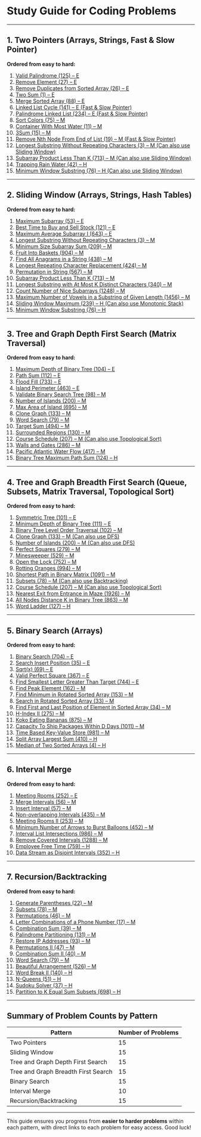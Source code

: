 # **Study Guide for Coding Problems**

---

## **1. Two Pointers (Arrays, Strings, Fast & Slow Pointer)**
**Ordered from easy to hard:**
1. [Valid Palindrome (125) – E](https://leetcode.com/problems/valid-palindrome/)
2. [Remove Element (27) – E](https://leetcode.com/problems/remove-element/)
3. [Remove Duplicates from Sorted Array (26) – E](https://leetcode.com/problems/remove-duplicates-from-sorted-array/)
4. [Two Sum (1) – E](https://leetcode.com/problems/two-sum/)
5. [Merge Sorted Array (88) – E](https://leetcode.com/problems/merge-sorted-array/)
6. [Linked List Cycle (141) – E (Fast & Slow Pointer)](https://leetcode.com/problems/linked-list-cycle/)
7. [Palindrome Linked List (234) – E (Fast & Slow Pointer)](https://leetcode.com/problems/palindrome-linked-list/)
8. [Sort Colors (75) – M](https://leetcode.com/problems/sort-colors/)
9. [Container With Most Water (11) – M](https://leetcode.com/problems/container-with-most-water/)
10. [3Sum (15) – M](https://leetcode.com/problems/3sum/)
11. [Remove Nth Node From End of List (19) – M (Fast & Slow Pointer)](https://leetcode.com/problems/remove-nth-node-from-end-of-list/)
12. [Longest Substring Without Repeating Characters (3) – M (Can also use Sliding Window)](https://leetcode.com/problems/longest-substring-without-repeating-characters/)
13. [Subarray Product Less Than K (713) – M (Can also use Sliding Window)](https://leetcode.com/problems/subarray-product-less-than-k/)
14. [Trapping Rain Water (42) – H](https://leetcode.com/problems/trapping-rain-water/)
15. [Minimum Window Substring (76) – H (Can also use Sliding Window)](https://leetcode.com/problems/minimum-window-substring/)

---

## **2. Sliding Window (Arrays, Strings, Hash Tables)**
**Ordered from easy to hard:**
1. [Maximum Subarray (53) – E](https://leetcode.com/problems/maximum-subarray/)
2. [Best Time to Buy and Sell Stock (121) – E](https://leetcode.com/problems/best-time-to-buy-and-sell-stock/)
3. [Maximum Average Subarray I (643) – E](https://leetcode.com/problems/maximum-average-subarray-i/)
4. [Longest Substring Without Repeating Characters (3) – M](https://leetcode.com/problems/longest-substring-without-repeating-characters/)
5. [Minimum Size Subarray Sum (209) – M](https://leetcode.com/problems/minimum-size-subarray-sum/)
6. [Fruit Into Baskets (904) – M](https://leetcode.com/problems/fruit-into-baskets/)
7. [Find All Anagrams in a String (438) – M](https://leetcode.com/problems/find-all-anagrams-in-a-string/)
8. [Longest Repeating Character Replacement (424) – M](https://leetcode.com/problems/longest-repeating-character-replacement/)
9. [Permutation in String (567) – M](https://leetcode.com/problems/permutation-in-string/)
10. [Subarray Product Less Than K (713) – M](https://leetcode.com/problems/subarray-product-less-than-k/)
11. [Longest Substring with At Most K Distinct Characters (340) – M](https://leetcode.com/problems/longest-substring-with-at-most-k-distinct-characters/)
12. [Count Number of Nice Subarrays (1248) – M](https://leetcode.com/problems/count-number-of-nice-subarrays/)
13. [Maximum Number of Vowels in a Substring of Given Length (1456) – M](https://leetcode.com/problems/maximum-number-of-vowels-in-a-substring-of-given-length/)
14. [Sliding Window Maximum (239) – H (Can also use Monotonic Stack)](https://leetcode.com/problems/sliding-window-maximum/)
15. [Minimum Window Substring (76) – H](https://leetcode.com/problems/minimum-window-substring/)

---

## **3. Tree and Graph Depth First Search (Matrix Traversal)**
**Ordered from easy to hard:**
1. [Maximum Depth of Binary Tree (104) – E](https://leetcode.com/problems/maximum-depth-of-binary-tree/)
2. [Path Sum (112) – E](https://leetcode.com/problems/path-sum/)
3. [Flood Fill (733) – E](https://leetcode.com/problems/flood-fill/)
4. [Island Perimeter (463) – E](https://leetcode.com/problems/island-perimeter/)
5. [Validate Binary Search Tree (98) – M](https://leetcode.com/problems/validate-binary-search-tree/)
6. [Number of Islands (200) – M](https://leetcode.com/problems/number-of-islands/)
7. [Max Area of Island (695) – M](https://leetcode.com/problems/max-area-of-island/)
8. [Clone Graph (133) – M](https://leetcode.com/problems/clone-graph/)
9. [Word Search (79) – M](https://leetcode.com/problems/word-search/)
10. [Target Sum (494) – M](https://leetcode.com/problems/target-sum/)
11. [Surrounded Regions (130) – M](https://leetcode.com/problems/surrounded-regions/)
12. [Course Schedule (207) – M (Can also use Topological Sort)](https://leetcode.com/problems/course-schedule/)
13. [Walls and Gates (286) – M](https://leetcode.com/problems/walls-and-gates/)
14. [Pacific Atlantic Water Flow (417) – M](https://leetcode.com/problems/pacific-atlantic-water-flow/)
15. [Binary Tree Maximum Path Sum (124) – H](https://leetcode.com/problems/binary-tree-maximum-path-sum/)

---

## **4. Tree and Graph Breadth First Search (Queue, Subsets, Matrix Traversal, Topological Sort)**
**Ordered from easy to hard:**
1. [Symmetric Tree (101) – E](https://leetcode.com/problems/symmetric-tree/)
2. [Minimum Depth of Binary Tree (111) – E](https://leetcode.com/problems/minimum-depth-of-binary-tree/)
3. [Binary Tree Level Order Traversal (102) – M](https://leetcode.com/problems/binary-tree-level-order-traversal/)
4. [Clone Graph (133) – M (Can also use DFS)](https://leetcode.com/problems/clone-graph/)
5. [Number of Islands (200) – M (Can also use DFS)](https://leetcode.com/problems/number-of-islands/)
6. [Perfect Squares (279) – M](https://leetcode.com/problems/perfect-squares/)
7. [Minesweeper (529) – M](https://leetcode.com/problems/minesweeper/)
8. [Open the Lock (752) – M](https://leetcode.com/problems/open-the-lock/)
9. [Rotting Oranges (994) – M](https://leetcode.com/problems/rotting-oranges/)
10. [Shortest Path in Binary Matrix (1091) – M](https://leetcode.com/problems/shortest-path-in-binary-matrix/)
11. [Subsets (78) – M (Can also use Backtracking)](https://leetcode.com/problems/subsets/)
12. [Course Schedule (207) – M (Can also use Topological Sort)](https://leetcode.com/problems/course-schedule/)
13. [Nearest Exit from Entrance in Maze (1926) – M](https://leetcode.com/problems/nearest-exit-from-entrance-in-maze/)
14. [All Nodes Distance K in Binary Tree (863) – M](https://leetcode.com/problems/all-nodes-distance-k-in-binary-tree/)
15. [Word Ladder (127) – H](https://leetcode.com/problems/word-ladder/)

---

## **5. Binary Search (Arrays)**
**Ordered from easy to hard:**
1. [Binary Search (704) – E](https://leetcode.com/problems/binary-search/)
2. [Search Insert Position (35) – E](https://leetcode.com/problems/search-insert-position/)
3. [Sqrt(x) (69) – E](https://leetcode.com/problems/sqrtx/)
4. [Valid Perfect Square (367) – E](https://leetcode.com/problems/valid-perfect-square/)
5. [Find Smallest Letter Greater Than Target (744) – E](https://leetcode.com/problems/find-smallest-letter-greater-than-target/)
6. [Find Peak Element (162) – M](https://leetcode.com/problems/find-peak-element/)
7. [Find Minimum in Rotated Sorted Array (153) – M](https://leetcode.com/problems/find-minimum-in-rotated-sorted-array/)
8. [Search in Rotated Sorted Array (33) – M](https://leetcode.com/problems/search-in-rotated-sorted-array/)
9. [Find First and Last Position of Element in Sorted Array (34) – M](https://leetcode.com/problems/find-first-and-last-position-of-element-in-sorted-array/)
10. [H-Index II (275) – M](https://leetcode.com/problems/h-index-ii/)
11. [Koko Eating Bananas (875) – M](https://leetcode.com/problems/koko-eating-bananas/)
12. [Capacity To Ship Packages Within D Days (1011) – M](https://leetcode.com/problems/capacity-to-ship-packages-within-d-days/)
13. [Time Based Key-Value Store (981) – M](https://leetcode.com/problems/time-based-key-value-store/)
14. [Split Array Largest Sum (410) – H](https://leetcode.com/problems/split-array-largest-sum/)
15. [Median of Two Sorted Arrays (4) – H](https://leetcode.com/problems/median-of-two-sorted-arrays/)

---

## **6. Interval Merge**
**Ordered from easy to hard:**
1. [Meeting Rooms (252) – E](https://leetcode.com/problems/meeting-rooms/)
2. [Merge Intervals (56) – M](https://leetcode.com/problems/merge-intervals/)
3. [Insert Interval (57) – M](https://leetcode.com/problems/insert-interval/)
4. [Non-overlapping Intervals (435) – M](https://leetcode.com/problems/non-overlapping-intervals/)
5. [Meeting Rooms II (253) – M](https://leetcode.com/problems/meeting-rooms-ii/)
6. [Minimum Number of Arrows to Burst Balloons (452) – M](https://leetcode.com/problems/minimum-number-of-arrows-to-burst-balloons/)
7. [Interval List Intersections (986) – M](https://leetcode.com/problems/interval-list-intersections/)
8. [Remove Covered Intervals (1288) – M](https://leetcode.com/problems/remove-covered-intervals/)
9. [Employee Free Time (759) – H](https://leetcode.com/problems/employee-free-time/)
10. [Data Stream as Disjoint Intervals (352) – H](https://leetcode.com/problems/data-stream-as-disjoint-intervals/)

---

## **7. Recursion/Backtracking**
**Ordered from easy to hard:**
1. [Generate Parentheses (22) – M](https://leetcode.com/problems/generate-parentheses/)
2. [Subsets (78) – M](https://leetcode.com/problems/subsets/)
3. [Permutations (46) – M](https://leetcode.com/problems/permutations/)
4. [Letter Combinations of a Phone Number (17) – M](https://leetcode.com/problems/letter-combinations-of-a-phone-number/)
5. [Combination Sum (39) – M](https://leetcode.com/problems/combination-sum/)
6. [Palindrome Partitioning (131) – M](https://leetcode.com/problems/palindrome-partitioning/)
7. [Restore IP Addresses (93) – M](https://leetcode.com/problems/restore-ip-addresses/)
8. [Permutations II (47) – M](https://leetcode.com/problems/permutations-ii/)
9. [Combination Sum II (40) – M](https://leetcode.com/problems/combination-sum-ii/)
10. [Word Search (79) – M](https://leetcode.com/problems/word-search/)
11. [Beautiful Arrangement (526) – M](https://leetcode.com/problems/beautiful-arrangement/)
12. [Word Break II (140) – H](https://leetcode.com/problems/word-break-ii/)
13. [N-Queens (51) – H](https://leetcode.com/problems/n-queens/)
14. [Sudoku Solver (37) – H](https://leetcode.com/problems/sudoku-solver/)
15. [Partition to K Equal Sum Subsets (698) – H](https://leetcode.com/problems/partition-to-k-equal-sum-subsets/)

---

## **Summary of Problem Counts by Pattern**
| Pattern                              | Number of Problems |
|--------------------------------------|--------------------|
| Two Pointers                         | 15                 |
| Sliding Window                       | 15                 |
| Tree and Graph Depth First Search    | 15                 |
| Tree and Graph Breadth First Search  | 15                 |
| Binary Search                        | 15                 |
| Interval Merge                       | 10                 |
| Recursion/Backtracking               | 15                 |

---

This guide ensures you progress from **easier to harder problems** within each pattern, with direct links to each problem for easy access. Good luck!